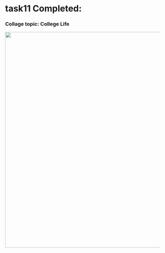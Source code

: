 # task11 Completed: 

### Collage topic: College Life


<div align="center">
<img src = "https://user-images.githubusercontent.com/91147942/161275888-babd428c-e826-4962-8b8d-a915bea5e69f.jpg" height="700">
</div>  
